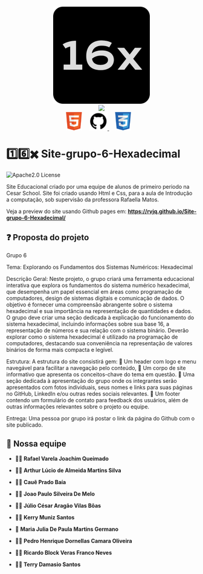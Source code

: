 <p align="center">
  <picture>
    <img 
      width="256px"
      src="src/img/favicon/android-chrome-512x512.png"
    >
  </picture>
  <br>
  <picture>
    <img src="https://readme-typing-svg.demolab.com?font=Roboto+Mono&size=30&pause=1000&color=FFFFFF&center=true&vCenter=true&repeat=true&random=false&width=435&lines=Projeto+Hexadecimal">
  </picture>
  <br>
   <a>
       <picture>
           <img height="48px" src="src/img/icons/html-icon.png" />
       </picture>
   </a>&nbsp;&nbsp;&nbsp;
   <a href="https://github.com/Rvjq/Site-grupo-6-Hexadecimal">
       <picture>
           <img height="48px" src="src/img/icons/github-icon.png" />
       </picture>
   </a>&nbsp;&nbsp;&nbsp;
   <a>
       <picture>
           <img height="48px" src="src/img/icons/css-icon.png" />
       </picture>
   </a>&nbsp;&nbsp;&nbsp;
</p>



# 1️⃣6️⃣✖️ Site-grupo-6-Hexadecimal
![Apache2.0 License](https://img.shields.io/badge/License-Apache%202.0-yellow.svg)

Site Educacional criado por uma equipe de alunos de primeiro periodo na Cesar School.
Site foi criado usando Html e Css, para a aula de Introdução a computação,
sob supervisão da professora Rafaella Matos.

Veja a preview do site usando Github pages em: **https://rvjq.github.io/Site-grupo-6-Hexadecimal/**

## ❓ Proposta do projeto

Grupo 6

Tema: Explorando os Fundamentos dos Sistemas Numéricos: Hexadecimal

Descrição Geral:
Neste projeto, o grupo criará uma ferramenta educacional interativa que explora os fundamentos do
sistema numérico hexadecimal, que desempenha um papel essencial em áreas como programação de
computadores, design de sistemas digitais e comunicação de dados. O objetivo é fornecer uma
compreensão abrangente sobre o sistema hexadecimal e sua importância na representação de
quantidades e dados. O grupo deve criar uma seção dedicada à explicação do funcionamento do sistema
hexadecimal, incluindo informações sobre sua base 16, a representação de números e sua relação com
o sistema binário. Deverão explorar como o sistema hexadecimal é utilizado na programação de
computadores, destacando sua conveniência na representação de valores binários de forma mais
compacta e legível.

Estrutura:
A estrutura do site consistirá gem:
 Um header com logo e menu navegável para facilitar a navegação pelo conteúdo,
 Um corpo de site informativo que apresenta os conceitos-chave do tema em questão.
 Uma seção dedicada à apresentação do grupo onde os integrantes serão apresentados com fotos
individuais, seus nomes e links para suas páginas no GitHub, LinkedIn e/ou outras redes sociais
relevantes.
 Um footer contendo um formulário de contato para feedback dos usuários, além de outras
informações relevantes sobre o projeto ou equipe.

Entrega: Uma pessoa por grupo irá postar o link da página do Github com o site publicado.

## 🤝 Nossa equipe

- 🙋‍♂️ **Rafael Varela Joachim Queimado**

- 🙋‍♂️ **Arthur Lúcio de Almeida Martins Silva**

- 🙋‍♂️ **Cauê Prado Baía**

- 🙋‍♂️ **Joao Paulo Silveira De Melo**

- 🙋‍♂️ **Júlio César Aragão Vilas Bôas**

- 🙋‍♂️ **Kerry Muniz Santos**

- 🙋 **Maria Julia De Paula Martins Germano**

- 🙋‍♂️ **Pedro Henrique Dornellas Camara Oliveira**

- 🙋‍♂️ **Ricardo Block Veras Franco Neves**

- 🙋‍♂️ **Terry Damasio Santos**
